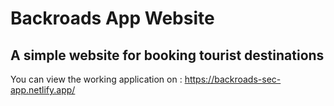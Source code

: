 # Backroads App Website
## A simple website for booking tourist destinations
You can view the working application on : https://backroads-sec-app.netlify.app/
